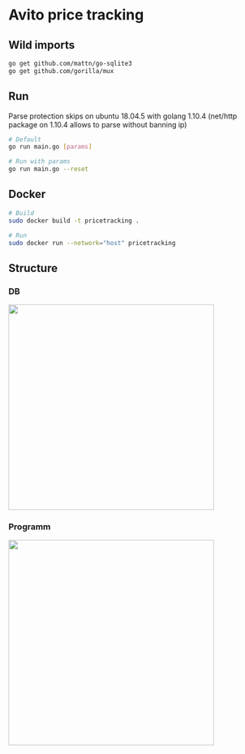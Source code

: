 # Avito price tracking

## Wild imports
```bash
go get github.com/mattn/go-sqlite3
go get github.com/gorilla/mux
```

## Run
Parse protection skips on ubuntu 18.04.5 with golang 1.10.4 (net/http package on 1.10.4 allows to parse without banning ip)
```bash
# Default
go run main.go [params]

# Run with params
go run main.go --reset
```

## Docker
```bash
# Build
sudo docker build -t pricetracking .

# Run
sudo docker run --network="host" pricetracking
```

## Structure
### DB
[<img src="https://live.staticflickr.com/65535/50482812081_682806a9ef_c.jpg" width=405>](https://live.staticflickr.com/65535/50482812081_682806a9ef_c.jpg)
### Programm
[<img src="https://live.staticflickr.com/65535/50490499813_2a8b8044f3_k.jpg" width=405>](https://live.staticflickr.com/65535/50490499813_2a8b8044f3_k.jpg)
